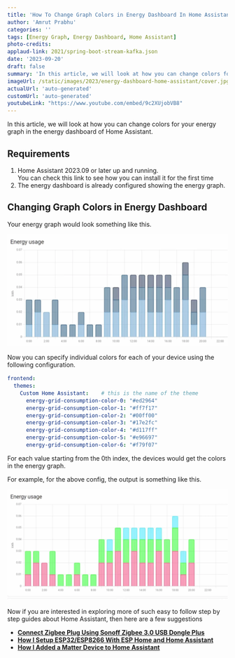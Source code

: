 ```yaml
---
title: 'How To Change Graph Colors in Energy Dashboard In Home Assistant'
author: 'Amrut Prabhu'
categories: ''
tags: [Energy Graph, Energy Dashboard, Home Assistant]
photo-credits:
applaud-link: 2021/spring-boot-stream-kafka.json
date: '2023-09-20'
draft: false
summary: 'In this article, we will look at how you can change colors for your energy graph in the energy dashboard of Home Assistant.'
imageUrl: /static/images/2023/energy-dashboard-home-assistant/cover.jpg
actualUrl: 'auto-generated'
customUrl: 'auto-generated'
youtubeLink: "https://www.youtube.com/embed/9c2XUjobVB8"
---
```

In this article, we will look at how you can change colors for your energy graph in the energy dashboard of Home Assistant.

<TOCInline toc={props.toc} asDisclosure />  

## Requirements

1.  Home Assistant 2023.09 or later up and running.  
    You can check this link to see how you can install it for the first time
2.  The energy dashboard is already configured showing the energy graph.

## Changing Graph Colors in Energy Dashboard

Your energy graph would look something like this.

![without-color-dashboard](/static/images/2023/energy-dashboard-home-assistant/without-color.webp)

Now you can specify individual colors for each of your device using the following configuration.
```yaml
frontend:  
  themes:  
    Custom Home Assistant:    # this is the name of the theme  
      energy-grid-consumption-color-0: "#ed2964"  
      energy-grid-consumption-color-1: "#ff7f17"  
      energy-grid-consumption-color-2: "#00ff00"  
      energy-grid-consumption-color-3: "#17e2fc"  
      energy-grid-consumption-color-4: "#d117ff"  
      energy-grid-consumption-color-5: "#e96697"  
      energy-grid-consumption-color-6: "#f79f07"
```
For each value starting from the 0th index, the devices would get the colors in the energy graph.

For example, for the above config, the output is something like this.

![energy-dashboard-with-color](/static/images/2023/energy-dashboard-home-assistant/energy-dashboard-with-color.webp)


Now if you are interested in exploring more of such easy to follow step by step guides about Home Assistant, then here are a few suggestions

-   [**Connect Zigbee Plug Using Sonoff Zigbee 3.0 USB Dongle Plus**](https://smarthomecircle.com/connect-zigbee-device-using-sonoff-zigbee-3-dongle-plus-to-home-assistant)
-   [**How I Setup ESP32/ESP8266 With ESP Home and Home Assistant**](https://smarthomecircle.com/esp32-esp8266-esphome-with-home-assistant)
-   [**How I Added a Matter Device to Home Assistant**](https://smarthomecircle.com/add-matter-devices-to-home-assistant)